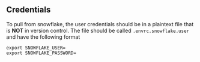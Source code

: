 ## Credentials

To pull from snowflake, the user credentials should be in a plaintext file that is **NOT** in version control. The file should be called `.envrc.snowflake.user` and have the following format
```
export SNOWFLAKE_USER=
export SNOWFLAKE_PASSWORD=
```
